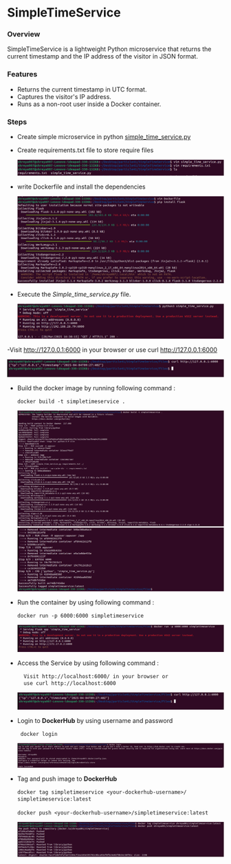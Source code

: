 # SimpleTimeService
### Overview
SimpleTimeService is a lightweight Python microservice that returns the current timestamp and the IP address of the visitor in JSON format.
### Features
- Returns the current timestamp in UTC format.
- Captures the visitor's IP address.
- Runs as a non-root user inside a Docker container.

### Steps
- Create simple microservice in python
[simple_time_service.py](simple_time_service.py)

- Create requirements.txt file to store require files
  
  ![alt text](images/image1.png)


- write Dockerfile and install the dependencies 

  ![alt text](images/image2.png)

- Execute the *Simple_time_service.py* file.

  ![alt text](images/image3.png)

-Visit http://127.0.0.1:6000 in your browser or use curl http://127.0.0.1:6000

  ![alt text](images/image4.png)

- Build the docker image by running following command :

      docker build -t simpletimeservice .

  ![alt text](images/image5.png)
  ![alt text](images/image6.png)

- Run the container by using following command :
    
      docker run -p 6000:6000 simpletimeservice 

  ![alt text](images/image7.png)

- Access the Service by using following command :
        
        Visit http://localhost:6000/ in your browser or 
        use curl http://localhost:6000
    
    ![alt text](images/image8.png)

- Login to **DockerHub** by using username and password

       docker login 

    ![alt text](images/image9.png)

- Tag and push image to **DockerHub**
   
      docker tag simpletimeservice <your-dockerhub-username>/  simpletimeservice:latest

      docker push <your-dockerhub-username>/simpletimeservice:latest

    ![alt text](images/image10.png)